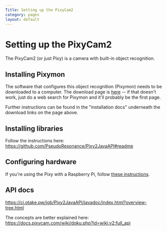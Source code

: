 ```yaml
---
Title: Setting up the PixyCam2
category: pages
layout: default
---
```


# Setting up the PixyCam2

The PixyCam2 (or just Pixy) is a camera with built-in object recognition.

## Installing Pixymon
The software that configures this object recognition (Pixymon) needs to be downloaded to a computer. The download page is [here](https://pixycam.com/downloads-pixy2/) -- if that doesn't work, just do a web search for Pixymon and it'll probably be the first page.

Further instructions can be found in the "installation docs" underneath the download links on the page above.

## Installing libraries
Follow the instructions here: https://github.com/PseudoResonance/Pixy2JavaAPI#readme

## Configuring hardware
If you're using the Pixy with a Raspberry Pi, follow [these instructions](https://github.com/Team2530/Documentation/wiki/Setting-up-the-Raspberry-Pi).

## API docs
https://ci.otake.pw/job/Pixy2JavaAPI/javadoc/index.html?overview-tree.html

The concepts are better explained here: https://docs.pixycam.com/wiki/doku.php?id=wiki:v2:full_api